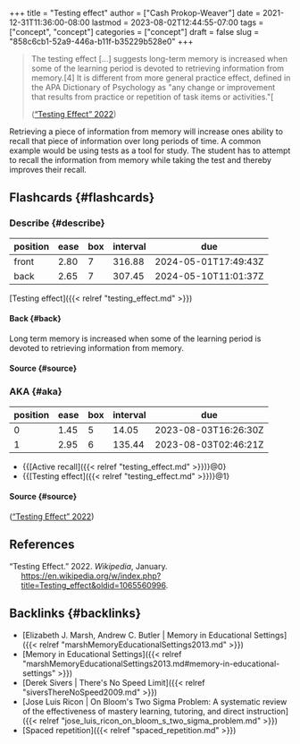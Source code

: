 +++
title = "Testing effect"
author = ["Cash Prokop-Weaver"]
date = 2021-12-31T11:36:00-08:00
lastmod = 2023-08-02T12:44:55-07:00
tags = ["concept", "concept"]
categories = ["concept"]
draft = false
slug = "858c6cb1-52a9-446a-b11f-b35229b528e0"
+++

> The testing effect [...] suggests long-term memory is increased when some of the learning period is devoted to retrieving information from memory.[4] It is different from more general practice effect, defined in the APA Dictionary of Psychology as "any change or improvement that results from practice or repetition of task items or activities."[
>
> (<a href="#citeproc_bib_item_1">“Testing Effect” 2022</a>)

Retrieving a piece of information from memory will increase ones ability to recall that piece of information over long periods of time. A common example would be using tests as a tool for study. The student has to attempt to recall the information from memory while taking the test and thereby improves their recall.


## Flashcards {#flashcards}


### Describe {#describe}

| position | ease | box | interval | due                  |
|----------|------|-----|----------|----------------------|
| front    | 2.80 | 7   | 316.88   | 2024-05-01T17:49:43Z |
| back     | 2.65 | 7   | 307.45   | 2024-05-10T11:01:37Z |

[Testing effect]({{< relref "testing_effect.md" >}})


#### Back {#back}

Long term memory is increased when some of the learning period is devoted to retrieving information from memory.


#### Source {#source}


### AKA {#aka}

| position | ease | box | interval | due                  |
|----------|------|-----|----------|----------------------|
| 0        | 1.45 | 5   | 14.05    | 2023-08-03T16:26:30Z |
| 1        | 2.95 | 6   | 135.44   | 2023-08-03T02:46:21Z |

-   {{[Active recall]({{< relref "testing_effect.md" >}})}@0}
-   {{[Testing effect]({{< relref "testing_effect.md" >}})}@1}


#### Source {#source}

(<a href="#citeproc_bib_item_1">“Testing Effect” 2022</a>)

## References

<style>.csl-entry{text-indent: -1.5em; margin-left: 1.5em;}</style><div class="csl-bib-body">
  <div class="csl-entry"><a id="citeproc_bib_item_1"></a>“Testing Effect.” 2022. <i>Wikipedia</i>, January. <a href="https://en.wikipedia.org/w/index.php?title=Testing_effect&oldid=1065560996">https://en.wikipedia.org/w/index.php?title=Testing_effect&#38;oldid=1065560996</a>.</div>
</div>


## Backlinks {#backlinks}

-   [Elizabeth J. Marsh, Andrew C. Butler | Memory in Educational Settings]({{< relref "marshMemoryEducationalSettings2013.md" >}})
-   [Memory in Educational Settings]({{< relref "marshMemoryEducationalSettings2013.md#memory-in-educational-settings" >}})
-   [Derek Sivers | There's No Speed Limit]({{< relref "siversThereNoSpeed2009.md" >}})
-   [Jose Luis Ricon | On Bloom's Two Sigma Problem: A systematic review of the effectiveness of mastery learning, tutoring, and direct instruction]({{< relref "jose_luis_ricon_on_bloom_s_two_sigma_problem.md" >}})
-   [Spaced repetition]({{< relref "spaced_repetition.md" >}})
